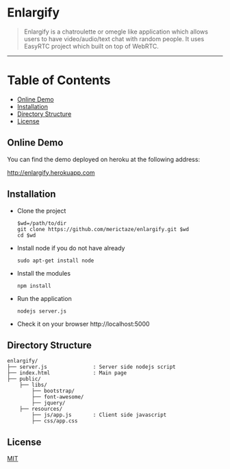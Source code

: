 # Enlargify
> Enlargify is a chatroulette or omegle like application which allows users to have video/audio/text chat with random people. It uses EasyRTC project which built on top of WebRTC.
<hr>

# Table of Contents

* [Online Demo](#demo)
* [Installation](#installation)
* [Directory Structure](#structure)
* [License](#licence)

## <a name="demo"></a>Online Demo
You can find the demo deployed on heroku at the following address:

http://enlargify.herokuapp.com

## <a name="installation"></a>Installation
* Clone the project

  ```
  $wd=/path/to/dir
  git clone https://github.com/merictaze/enlargify.git $wd 
  cd $wd
  ```
* Install node if you do not have already

  ```
  sudo apt-get install node
  ```
* Install the modules

  ```
  npm install
  ```
* Run the application

  ```
  nodejs server.js
  ```
* Check it on your browser http://localhost:5000

## <a name="structure"></a>Directory Structure
```
enlargify/
├── server.js               : Server side nodejs script
├── index.html              : Main page
├── public/
    ├── libs/
        ├── bootstrap/
        ├── font-awesome/
        ├── jquery/
    ├── resources/
        ├── js/app.js       : Client side javascript
        ├── css/app.css
```

## <a name="licence"></a>License
  [MIT](LICENSE)
